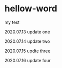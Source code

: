 # hellow-word
my test

2020.07.13
update one

2020.07.14
update two

2020.07.15
updte three

2020.07.16
update four